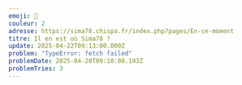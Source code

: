 ```yaml
---
emoji: 🐺
couleur: 2
adresse: https://sima78.chispa.fr/index.php?pages/En-ce-moment
titre: Il en est où Sima78 ?
update: 2025-04-22T09:13:00.000Z
problem: "TypeError: fetch failed"
problemDate: 2025-04-20T09:10:00.193Z
problemTries: 3
---
```

